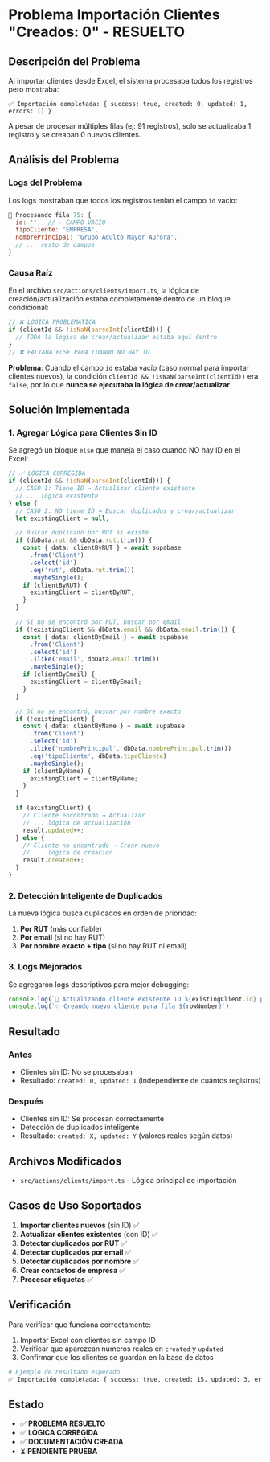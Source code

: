 # Problema Importación Clientes "Creados: 0" - RESUELTO

## Descripción del Problema

Al importar clientes desde Excel, el sistema procesaba todos los registros pero mostraba:
```
✅ Importación completada: { success: true, created: 0, updated: 1, errors: [] }
```

A pesar de procesar múltiples filas (ej: 91 registros), solo se actualizaba 1 registro y se creaban 0 nuevos clientes.

## Análisis del Problema

### Logs del Problema
Los logs mostraban que todos los registros tenían el campo `id` vacío:
```javascript
📝 Procesando fila 75: {
  id: '',  // ← CAMPO VACÍO
  tipoCliente: 'EMPRESA',
  nombrePrincipal: 'Grupo Adulto Mayor Aurora',
  // ... resto de campos
}
```

### Causa Raíz
En el archivo `src/actions/clients/import.ts`, la lógica de creación/actualización estaba completamente dentro de un bloque condicional:

```typescript
// ❌ LÓGICA PROBLEMÁTICA
if (clientId && !isNaN(parseInt(clientId))) {
  // TODA la lógica de crear/actualizar estaba aquí dentro
}
// ❌ FALTABA ELSE PARA CUANDO NO HAY ID
```

**Problema**: Cuando el campo `id` estaba vacío (caso normal para importar clientes nuevos), la condición `clientId && !isNaN(parseInt(clientId))` era `false`, por lo que **nunca se ejecutaba la lógica de crear/actualizar**.

## Solución Implementada

### 1. Agregar Lógica para Clientes Sin ID

Se agregó un bloque `else` que maneja el caso cuando NO hay ID en el Excel:

```typescript
// ✅ LÓGICA CORREGIDA
if (clientId && !isNaN(parseInt(clientId))) {
  // CASO 1: Tiene ID → Actualizar cliente existente
  // ... lógica existente
} else {
  // CASO 2: NO tiene ID → Buscar duplicados y crear/actualizar
  let existingClient = null;

  // Buscar duplicado por RUT si existe
  if (dbData.rut && dbData.rut.trim()) {
    const { data: clientByRUT } = await supabase
      .from('Client')
      .select('id')
      .eq('rut', dbData.rut.trim())
      .maybeSingle();
    if (clientByRUT) {
      existingClient = clientByRUT;
    }
  }

  // Si no se encontró por RUT, buscar por email
  if (!existingClient && dbData.email && dbData.email.trim()) {
    const { data: clientByEmail } = await supabase
      .from('Client')
      .select('id')
      .ilike('email', dbData.email.trim())
      .maybeSingle();
    if (clientByEmail) {
      existingClient = clientByEmail;
    }
  }

  // Si no se encontró, buscar por nombre exacto
  if (!existingClient) {
    const { data: clientByName } = await supabase
      .from('Client')
      .select('id')
      .ilike('nombrePrincipal', dbData.nombrePrincipal.trim())
      .eq('tipoCliente', dbData.tipoCliente)
      .maybeSingle();
    if (clientByName) {
      existingClient = clientByName;
    }
  }

  if (existingClient) {
    // Cliente encontrado → Actualizar
    // ... lógica de actualización
    result.updated++;
  } else {
    // Cliente no encontrado → Crear nuevo
    // ... lógica de creación
    result.created++;
  }
}
```

### 2. Detección Inteligente de Duplicados

La nueva lógica busca duplicados en orden de prioridad:

1. **Por RUT** (más confiable)
2. **Por email** (si no hay RUT)
3. **Por nombre exacto + tipo** (si no hay RUT ni email)

### 3. Logs Mejorados

Se agregaron logs descriptivos para mejor debugging:
```typescript
console.log(`🔄 Actualizando cliente existente ID ${existingClient.id} para fila ${rowNumber}`);
console.log(`✨ Creando nuevo cliente para fila ${rowNumber}`);
```

## Resultado

### Antes
- Clientes sin ID: No se procesaban
- Resultado: `created: 0, updated: 1` (independiente de cuántos registros)

### Después
- Clientes sin ID: Se procesan correctamente
- Detección de duplicados inteligente
- Resultado: `created: X, updated: Y` (valores reales según datos)

## Archivos Modificados

- `src/actions/clients/import.ts` - Lógica principal de importación

## Casos de Uso Soportados

1. **Importar clientes nuevos** (sin ID) ✅
2. **Actualizar clientes existentes** (con ID) ✅
3. **Detectar duplicados por RUT** ✅
4. **Detectar duplicados por email** ✅
5. **Detectar duplicados por nombre** ✅
6. **Crear contactos de empresa** ✅
7. **Procesar etiquetas** ✅

## Verificación

Para verificar que funciona correctamente:

1. Importar Excel con clientes sin campo ID
2. Verificar que aparezcan números reales en `created` y `updated`
3. Confirmar que los clientes se guardan en la base de datos

```bash
# Ejemplo de resultado esperado
✅ Importación completada: { success: true, created: 15, updated: 3, errors: [] }
```

## Estado

- ✅ **PROBLEMA RESUELTO**
- ✅ **LÓGICA CORREGIDA** 
- ✅ **DOCUMENTACIÓN CREADA**
- ⏳ **PENDIENTE PRUEBA** 